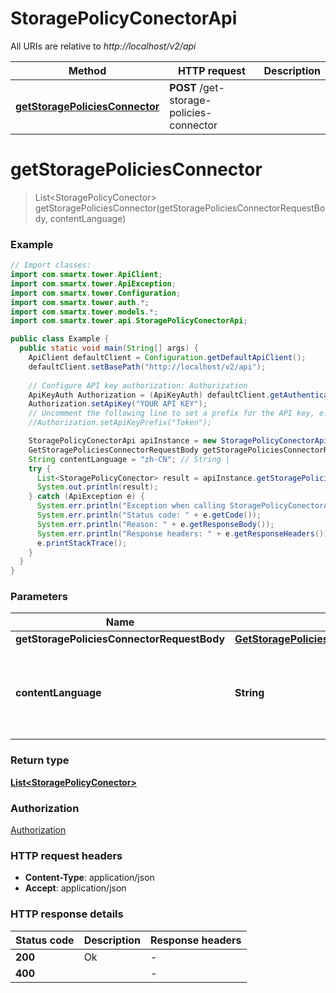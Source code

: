 # StoragePolicyConectorApi

All URIs are relative to *http://localhost/v2/api*

Method | HTTP request | Description
------------- | ------------- | -------------
[**getStoragePoliciesConnector**](StoragePolicyConectorApi.md#getStoragePoliciesConnector) | **POST** /get-storage-policies-connector | 


<a name="getStoragePoliciesConnector"></a>
# **getStoragePoliciesConnector**
> List&lt;StoragePolicyConector&gt; getStoragePoliciesConnector(getStoragePoliciesConnectorRequestBody, contentLanguage)



### Example
```java
// Import classes:
import com.smartx.tower.ApiClient;
import com.smartx.tower.ApiException;
import com.smartx.tower.Configuration;
import com.smartx.tower.auth.*;
import com.smartx.tower.models.*;
import com.smartx.tower.api.StoragePolicyConectorApi;

public class Example {
  public static void main(String[] args) {
    ApiClient defaultClient = Configuration.getDefaultApiClient();
    defaultClient.setBasePath("http://localhost/v2/api");
    
    // Configure API key authorization: Authorization
    ApiKeyAuth Authorization = (ApiKeyAuth) defaultClient.getAuthentication("Authorization");
    Authorization.setApiKey("YOUR API KEY");
    // Uncomment the following line to set a prefix for the API key, e.g. "Token" (defaults to null)
    //Authorization.setApiKeyPrefix("Token");

    StoragePolicyConectorApi apiInstance = new StoragePolicyConectorApi(defaultClient);
    GetStoragePoliciesConnectorRequestBody getStoragePoliciesConnectorRequestBody = new GetStoragePoliciesConnectorRequestBody(); // GetStoragePoliciesConnectorRequestBody | 
    String contentLanguage = "zh-CN"; // String | 
    try {
      List<StoragePolicyConector> result = apiInstance.getStoragePoliciesConnector(getStoragePoliciesConnectorRequestBody, contentLanguage);
      System.out.println(result);
    } catch (ApiException e) {
      System.err.println("Exception when calling StoragePolicyConectorApi#getStoragePoliciesConnector");
      System.err.println("Status code: " + e.getCode());
      System.err.println("Reason: " + e.getResponseBody());
      System.err.println("Response headers: " + e.getResponseHeaders());
      e.printStackTrace();
    }
  }
}
```

### Parameters

Name | Type | Description  | Notes
------------- | ------------- | ------------- | -------------
 **getStoragePoliciesConnectorRequestBody** | [**GetStoragePoliciesConnectorRequestBody**](GetStoragePoliciesConnectorRequestBody.md)|  |
 **contentLanguage** | **String**|  | [optional] [default to en-US] [enum: zh-CN, en-US]

### Return type

[**List&lt;StoragePolicyConector&gt;**](StoragePolicyConector.md)

### Authorization

[Authorization](../README.md#Authorization)

### HTTP request headers

 - **Content-Type**: application/json
 - **Accept**: application/json

### HTTP response details
| Status code | Description | Response headers |
|-------------|-------------|------------------|
**200** | Ok |  -  |
**400** |  |  -  |

